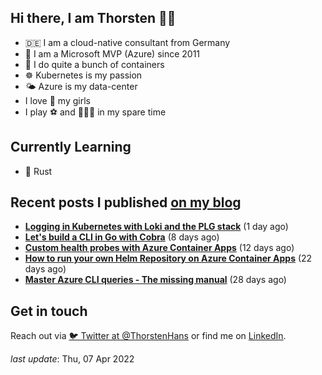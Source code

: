 ## Hi there, I am Thorsten 👋🏼

- 🇩🇪 I am a cloud-native consultant from Germany
- 🔷 I am a Microsoft MVP (Azure) since 2011
- 🐳 I do quite a bunch of containers
- ☸️ Kubernetes is my passion
- 🌤 Azure is my data-center
- I love 💞 my girls
- I play ⚽️ and 🏃🏻‍♂️ in my spare time

## Currently Learning

- 🦀 Rust

## Recent posts I published [on my blog](https://thorsten-hans.com)

- **[Logging in Kubernetes with Loki and the PLG stack](https://thorsten-hans.com/logging-in-kubernetes-with-loki-and-plg-stack/)** (1 day ago)
- **[Let's build a CLI in Go with Cobra](https://thorsten-hans.com/lets-build-a-cli-in-go-with-cobra/)** (8 days ago)
- **[Custom health probes with Azure Container Apps](https://thorsten-hans.com/custom-health-probes-with-azure-container-apps/)** (12 days ago)
- **[How to run your own Helm Repository on Azure Container Apps](https://thorsten-hans.com/how-to-run-your-own-helm-repository-on-azure-container-apps/)** (22 days ago)
- **[Master Azure CLI queries - The missing manual](https://thorsten-hans.com/master-azure-cli-queries-the-missing-manual/)** (28 days ago)

## Get in touch

Reach out via [🐦 Twitter at @ThorstenHans](https://twitter.com/ThorstenHans) or find me on [LinkedIn](https://linkedin.com/in/ThorstenHans).

_last update_: Thu, 07 Apr 2022
